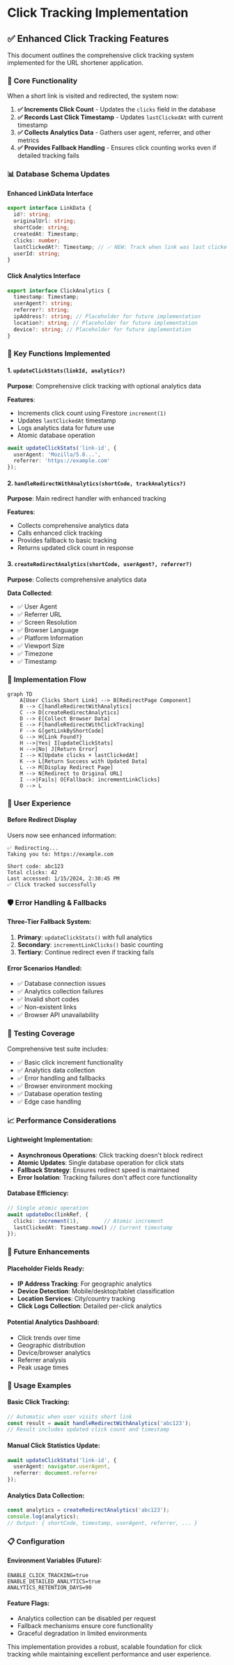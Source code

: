 # Click Tracking Implementation

## ✅ Enhanced Click Tracking Features

This document outlines the comprehensive click tracking system implemented for the URL shortener application.

### 🎯 **Core Functionality**

When a short link is visited and redirected, the system now:

1. **✅ Increments Click Count** - Updates the `clicks` field in the database
2. **✅ Records Last Click Timestamp** - Updates `lastClickedAt` with current timestamp
3. **✅ Collects Analytics Data** - Gathers user agent, referrer, and other metrics
4. **✅ Provides Fallback Handling** - Ensures click counting works even if detailed tracking fails

### 📊 **Database Schema Updates**

#### Enhanced LinkData Interface
```typescript
export interface LinkData {
  id?: string;
  originalUrl: string;
  shortCode: string;
  createdAt: Timestamp;
  clicks: number;
  lastClickedAt?: Timestamp; // ✅ NEW: Track when link was last clicked
  userId: string;
}
```

#### Click Analytics Interface
```typescript
export interface ClickAnalytics {
  timestamp: Timestamp;
  userAgent?: string;
  referrer?: string;
  ipAddress?: string; // Placeholder for future implementation
  location?: string; // Placeholder for future implementation
  device?: string; // Placeholder for future implementation
}
```

### 🔧 **Key Functions Implemented**

#### 1. `updateClickStats(linkId, analytics?)`
**Purpose**: Comprehensive click tracking with optional analytics data

**Features**:
- Increments click count using Firestore `increment(1)`
- Updates `lastClickedAt` timestamp
- Logs analytics data for future use
- Atomic database operation

```typescript
await updateClickStats('link-id', {
  userAgent: 'Mozilla/5.0...',
  referrer: 'https://example.com'
});
```

#### 2. `handleRedirectWithAnalytics(shortCode, trackAnalytics?)`
**Purpose**: Main redirect handler with enhanced tracking

**Features**:
- Collects comprehensive analytics data
- Calls enhanced click tracking
- Provides fallback to basic tracking
- Returns updated click count in response

#### 3. `createRedirectAnalytics(shortCode, userAgent?, referrer?)`
**Purpose**: Collects comprehensive analytics data

**Data Collected**:
- ✅ User Agent
- ✅ Referrer URL
- ✅ Screen Resolution
- ✅ Browser Language
- ✅ Platform Information
- ✅ Viewport Size
- ✅ Timezone
- ✅ Timestamp

### 🚀 **Implementation Flow**

```mermaid
graph TD
    A[User Clicks Short Link] --> B[RedirectPage Component]
    B --> C[handleRedirectWithAnalytics]
    C --> D[createRedirectAnalytics]
    D --> E[Collect Browser Data]
    E --> F[handleRedirectWithClickTracking]
    F --> G[getLinkByShortCode]
    G --> H{Link Found?}
    H -->|Yes| I[updateClickStats]
    H -->|No| J[Return Error]
    I --> K[Update clicks + lastClickedAt]
    K --> L[Return Success with Updated Data]
    L --> M[Display Redirect Page]
    M --> N[Redirect to Original URL]
    I -->|Fails| O[Fallback: incrementLinkClicks]
    O --> L
```

### 📱 **User Experience**

#### Before Redirect Display
Users now see enhanced information:
```
✅ Redirecting...
Taking you to: https://example.com

Short code: abc123
Total clicks: 42
Last accessed: 1/15/2024, 2:30:45 PM
✅ Click tracked successfully
```

### 🛡️ **Error Handling & Fallbacks**

#### Three-Tier Fallback System:
1. **Primary**: `updateClickStats()` with full analytics
2. **Secondary**: `incrementLinkClicks()` basic counting
3. **Tertiary**: Continue redirect even if tracking fails

#### Error Scenarios Handled:
- ✅ Database connection issues
- ✅ Analytics collection failures
- ✅ Invalid short codes
- ✅ Non-existent links
- ✅ Browser API unavailability

### 🧪 **Testing Coverage**

Comprehensive test suite includes:
- ✅ Basic click increment functionality
- ✅ Analytics data collection
- ✅ Error handling and fallbacks
- ✅ Browser environment mocking
- ✅ Database operation testing
- ✅ Edge case handling

### 📈 **Performance Considerations**

#### Lightweight Implementation:
- **Asynchronous Operations**: Click tracking doesn't block redirect
- **Atomic Updates**: Single database operation for click stats
- **Fallback Strategy**: Ensures redirect speed is maintained
- **Error Isolation**: Tracking failures don't affect core functionality

#### Database Efficiency:
```typescript
// Single atomic operation
await updateDoc(linkRef, {
  clicks: increment(1),        // Atomic increment
  lastClickedAt: Timestamp.now() // Current timestamp
});
```

### 🔮 **Future Enhancements**

#### Placeholder Fields Ready:
- **IP Address Tracking**: For geographic analytics
- **Device Detection**: Mobile/desktop/tablet classification
- **Location Services**: City/country tracking
- **Click Logs Collection**: Detailed per-click analytics

#### Potential Analytics Dashboard:
- Click trends over time
- Geographic distribution
- Device/browser analytics
- Referrer analysis
- Peak usage times

### 🚦 **Usage Examples**

#### Basic Click Tracking:
```typescript
// Automatic when user visits short link
const result = await handleRedirectWithAnalytics('abc123');
// Result includes updated click count and timestamp
```

#### Manual Click Statistics Update:
```typescript
await updateClickStats('link-id', {
  userAgent: navigator.userAgent,
  referrer: document.referrer
});
```

#### Analytics Data Collection:
```typescript
const analytics = createRedirectAnalytics('abc123');
console.log(analytics);
// Output: { shortCode, timestamp, userAgent, referrer, ... }
```

### 📋 **Configuration**

#### Environment Variables (Future):
```env
ENABLE_CLICK_TRACKING=true
ENABLE_DETAILED_ANALYTICS=true
ANALYTICS_RETENTION_DAYS=90
```

#### Feature Flags:
- Analytics collection can be disabled per request
- Fallback mechanisms ensure core functionality
- Graceful degradation in limited environments

This implementation provides a robust, scalable foundation for click tracking while maintaining excellent performance and user experience.
